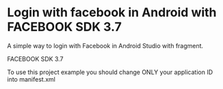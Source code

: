 Login with facebook in Android with FACEBOOK SDK 3.7
=============

A simple way to login with Facebook in Android Studio with fragment.


FACEBOOK SDK 3.7

To use this project example you should change ONLY your application ID into manifest.xml
